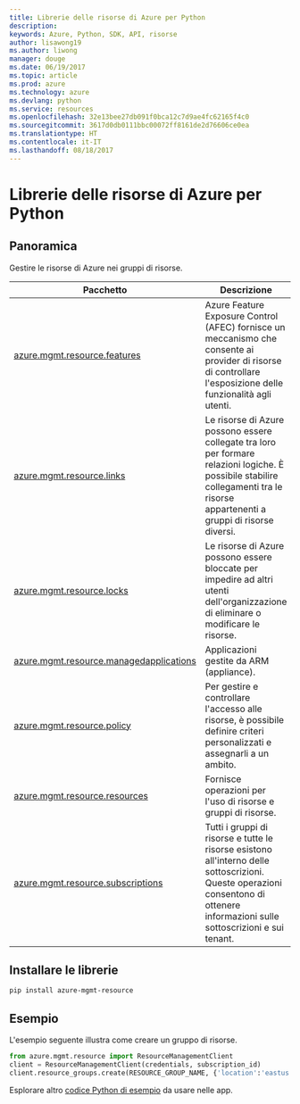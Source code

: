 ```yaml
---
title: Librerie delle risorse di Azure per Python
description: 
keywords: Azure, Python, SDK, API, risorse
author: lisawong19
ms.author: liwong
manager: douge
ms.date: 06/19/2017
ms.topic: article
ms.prod: azure
ms.technology: azure
ms.devlang: python
ms.service: resources
ms.openlocfilehash: 32e13bee27db091f0bca12c7d9ae4fc62165f4c0
ms.sourcegitcommit: 3617d0db0111bbc00072ff8161de2d76606ce0ea
ms.translationtype: HT
ms.contentlocale: it-IT
ms.lasthandoff: 08/18/2017
---
```

# <a name="azure-resources-libraries-for-python"></a>Librerie delle risorse di Azure per Python 

## <a name="overview"></a>Panoramica 
Gestire le risorse di Azure nei gruppi di risorse.

| Pacchetto  |  Descrizione |
|---|---|
|[azure.mgmt.resource.features][1]|Azure Feature Exposure Control (AFEC) fornisce un meccanismo che consente ai provider di risorse di controllare l'esposizione delle funzionalità agli utenti.|
|[azure.mgmt.resource.links][2]|Le risorse di Azure possono essere collegate tra loro per formare relazioni logiche. È possibile stabilire collegamenti tra le risorse appartenenti a gruppi di risorse diversi.|
|[azure.mgmt.resource.locks][3]|Le risorse di Azure possono essere bloccate per impedire ad altri utenti dell'organizzazione di eliminare o modificare le risorse.|
|[azure.mgmt.resource.managedapplications][4]|Applicazioni gestite da ARM (appliance).|
|[azure.mgmt.resource.policy][5]|Per gestire e controllare l'accesso alle risorse, è possibile definire criteri personalizzati e assegnarli a un ambito.|
|[azure.mgmt.resource.resources][6]| Fornisce operazioni per l'uso di risorse e gruppi di risorse.|
|[azure.mgmt.resource.subscriptions][7]|Tutti i gruppi di risorse e tutte le risorse esistono all'interno delle sottoscrizioni. Queste operazioni consentono di ottenere informazioni sulle sottoscrizioni e sui tenant.|

[1]: /python/api/azure.mgmt.resource.features
[2]: /python/api/azure.mgmt.resource.links
[3]: /python/api/azure.mgmt.resource.locks
[4]: /python/api/azure.mgmt.resource.managedapplications
[5]: /python/api/azure.mgmt.resource.policy
[6]: /python/api/azure.mgmt.resource.resources
[7]: /python/api/azure.mgmt.resource.subscriptions

## <a name="install-the-libraries"></a>Installare le librerie 
```bash
pip install azure-mgmt-resource
```

## <a name="example"></a>Esempio
L'esempio seguente illustra come creare un gruppo di risorse. 

```python
from azure.mgmt.resource import ResourceManagementClient
client = ResourceManagementClient(credentials, subscription_id)
client.resource_groups.create(RESOURCE_GROUP_NAME, {'location':'eastus'})
```

Esplorare altro [codice Python di esempio](https://azure.microsoft.com/resources/samples/?platform=python) da usare nelle app. 